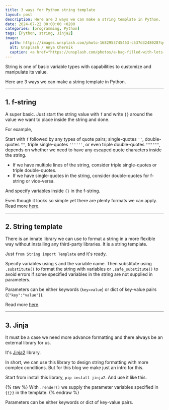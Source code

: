 ```yaml
---
title: 3 ways for Python string template
layout: post
description: Here are 3 ways we can make a string template in Python.
date: 2024-07-22 00:00:00 +0200
categories: [programming, Python]
tags: [Python, string, Jinja2]
image:
  path: https://images.unsplash.com/photo-1682953745453-c537d3248028?q=80&w=2070&auto=format&fit=crop&ixlib=rb-4.0.3&ixid=M3wxMjA3fDB8MHxwaG90by1wYWdlfHx8fGVufDB8fHx8fA%3D%3D
  alt: Unsplash / Anya Chernik
  caption: <a href="https://unsplash.com/photos/a-bag-filled-with-lots-of-different-colored-needles-jyTY8dz3qk8">Unsplash / Anya Chernik</a>
---
```


String is one of basic variable types with capabilities to customize and manipulate its value.

Here are 3 ways we can make a string template in Python.

---

## 1. f-string

A super basic. Just start the string value with `f` and write `{}` around the value we want to place inside the string and done.

For example,

<script src="https://gist.github.com/bluebirz/cea29aa42042cf34785aeac4a4ecc6da.js?file=01-f-string.py"></script>

Start with `f` followed by any types of quote pairs; single-quotes `''`, double-quotes  `""`, triple single-quotes `''''''`, or even triple double-quotes `""""""`, depends on whether we need to have any escaped quote characters inside the string.

- If we have multiple lines of the string, consider triple single-quotes or triple double-quotes.
- If we have single-quotes in the string, consider double-quotes for f-string or vice-versa.

And specify variables inside `{}` in the f-string.

Even though it looks so simple yet there are plenty formats we can apply. Read more [here](https://docs.python.org/3/tutorial/inputoutput.html).

---

## 2. String template

There is an innate library we can use to format a string in a more flexible way without installing any third-party libraries. It is a string template.

Just `from String import Template` and it's ready.

<script src="https://gist.github.com/bluebirz/cea29aa42042cf34785aeac4a4ecc6da.js?file=02-string-template.py"></script>

Specify variables using `$` and the variable name. Then substitute using `.substitute()` to format the string with variables or `.safe_substitute()` to avoid errors if some specified variables in the string are not supplied in parameters.

Parameters can be either keywords (`key=value`) or dict of key-value pairs (`{"key":"value"}`).

Read more [here](https://docs.python.org/3/library/string.html#string.Template).

---

## 3. Jinja

It must be a case we need more advance formatting and there always be an external library for us.

It's [Jinja2](https://jinja.palletsprojects.com/en/3.1.x/) library.

In short, we can use this library to design string formatting with more complex conditions. But for this blog we make just an intro for this.

Start from install this library, `pip install jinja2`. And use it like this.

<script src="https://gist.github.com/bluebirz/cea29aa42042cf34785aeac4a4ecc6da.js?file=03-jinja.py"></script>

{% raw %}
With `.render()` we supply the parameter variables specified in `{{}}` in the template.
{% endraw %}

Parameters can be either keywords or dict of key-value pairs.
